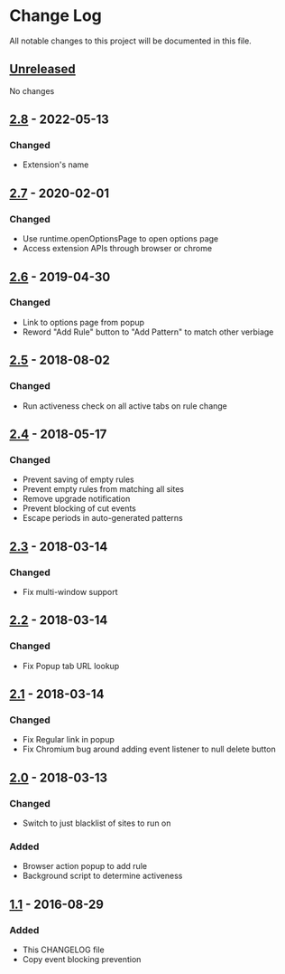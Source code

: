 # Change Log

All notable changes to this project will be documented in this file.

## [Unreleased]
No changes

## [2.8] - 2022-05-13
### Changed
- Extension's name

## [2.7] - 2020-02-01
### Changed
- Use runtime.openOptionsPage to open options page
- Access extension APIs through browser or chrome

## [2.6] - 2019-04-30
### Changed
- Link to options page from popup
- Reword "Add Rule" button to "Add Pattern" to match other verbiage

## [2.5] - 2018-08-02
### Changed
- Run activeness check on all active tabs on rule change

## [2.4] - 2018-05-17
### Changed
- Prevent saving of empty rules
- Prevent empty rules from matching all sites
- Remove upgrade notification
- Prevent blocking of cut events
- Escape periods in auto-generated patterns

## [2.3] - 2018-03-14
### Changed
- Fix multi-window support

## [2.2] - 2018-03-14
### Changed
- Fix Popup tab URL lookup

## [2.1] - 2018-03-14
### Changed
- Fix Regular link in popup
- Fix Chromium bug around adding event listener to null delete button

## [2.0] - 2018-03-13
### Changed
- Switch to just blacklist of sites to run on

### Added
- Browser action popup to add rule
- Background script to determine activeness

## [1.1] - 2016-08-29
### Added
- This CHANGELOG file
- Copy event blocking prevention

[Unreleased]: https://github.com/jswanner/DontF-WithPaste/compare/v2.8...HEAD
[2.8]: https://github.com/jswanner/DontF-WithPaste/compare/v2.7...v2.8
[2.7]: https://github.com/jswanner/DontF-WithPaste/compare/v2.6...v2.7
[2.6]: https://github.com/jswanner/DontF-WithPaste/compare/v2.5...v2.6
[2.5]: https://github.com/jswanner/DontF-WithPaste/compare/v2.4...v2.5
[2.4]: https://github.com/jswanner/DontF-WithPaste/compare/v2.3...v2.4
[2.3]: https://github.com/jswanner/DontF-WithPaste/compare/v2.2...v2.3
[2.2]: https://github.com/jswanner/DontF-WithPaste/compare/v2.1...v2.2
[2.1]: https://github.com/jswanner/DontF-WithPaste/compare/v2.0...v2.1
[2.0]: https://github.com/jswanner/DontF-WithPaste/compare/v1.1...v2.0
[1.1]: https://github.com/jswanner/DontF-WithPaste/compare/v1.0...v1.1
